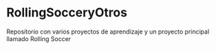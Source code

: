 # RollingSocceryOtros
Repositorio con varios proyectos de aprendizaje y un proyecto principal llamado Rolling Soccer
